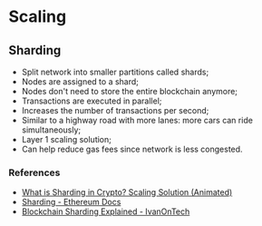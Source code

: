 # Scaling

## Sharding

- Split network into smaller partitions called shards;
- Nodes are assigned to a shard;
- Nodes don't need to store the entire blockchain anymore;
- Transactions are executed in parallel;
- Increases the number of transactions per second;
- Similar to a highway road with more lanes: more cars can ride simultaneously;
- Layer 1 scaling solution;
- Can help reduce gas fees since network is less congested.

### References

- [What is Sharding in Crypto? Scaling Solution (Animated)](https://www.youtube.com/watch?v=SZpjvWMfgDA)
- [Sharding - Ethereum Docs](https://ethereum.org/en/developers/docs/scaling/#sharding)
- [Blockchain Sharding Explained - IvanOnTech](https://academy.moralis.io/blog/blockchain-sharding-explained)

